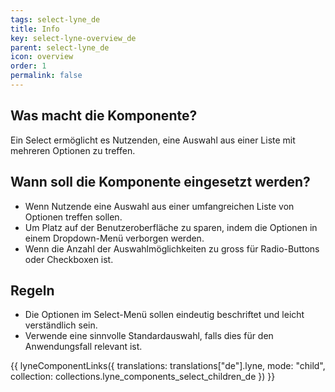 ```yaml
---
tags: select-lyne_de
title: Info
key: select-lyne-overview_de
parent: select-lyne_de
icon: overview
order: 1
permalink: false
---
```


## Was macht die Komponente?
Ein Select ermöglicht es Nutzenden, eine Auswahl aus einer Liste mit mehreren Optionen zu treffen.

## Wann soll die Komponente eingesetzt werden?
* Wenn Nutzende eine Auswahl aus einer umfangreichen Liste von Optionen treffen sollen.
* Um Platz auf der Benutzeroberfläche zu sparen, indem die Optionen in einem Dropdown-Menü verborgen werden.
* Wenn die Anzahl der Auswahlmöglichkeiten zu gross für Radio-Buttons oder Checkboxen ist.

## Regeln
* Die Optionen im Select-Menü sollen eindeutig beschriftet und leicht verständlich sein.
* Verwende eine sinnvolle Standardauswahl, falls dies für den Anwendungsfall relevant ist.

{{ lyneComponentLinks({
  translations: translations["de"].lyne,
  mode: "child",
  collection: collections.lyne_components_select_children_de
}) }}